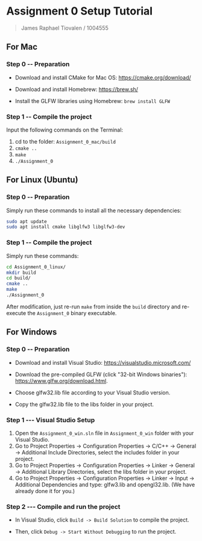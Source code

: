 # Assignment 0 Setup Tutorial

> James Raphael Tiovalen / 1004555

## For Mac

### Step 0 -- Preparation

- Download and install CMake for Mac OS: https://cmake.org/download/

- Download and install Homebrew: https://brew.sh/ 

- Install the GLFW libraries using Homebrew: `brew install GLFW`

### Step 1 -- Compile the project

Input the following commands on the Terminal: 
1. cd to the folder: `Assignment_0_mac/build`
2. `cmake ..`
3. `make`
4. `./Assignment_0`

## For Linux (Ubuntu)

### Step 0 -- Preparation

Simply run these commands to install all the necessary dependencies:

```bash
sudo apt update
sudo apt install cmake libglfw3 libglfw3-dev
```

### Step 1 -- Compile the project

Simply run these commands:

```bash
cd Assignment_0_linux/
mkdir build
cd build/
cmake ..
make
./Assignment_0
```

After modification, just re-run `make` from inside the `build` directory and re-execute the `Assignment_0` binary executable.

## For Windows

### Step 0 -- Preparation

- Download and install Visual Studio: https://visualstudio.microsoft.com/

- Download the pre-compiled GLFW (click "32-bit Windows binaries"): https://www.glfw.org/download.html. 

- Choose glfw32.lib file according to your Visual Studio version.

- Copy the glfw32.lib file to the libs folder in your project.

### Step 1 --- Visual Studio Setup

1. Open the `Assignment_0_win.sln` file in `Assignment_0_win` folder with your Visual Studio.
2. Go to Project Properties -> Configuration Properties -> C/C++ -> General -> Additional Include Directories, select the includes folder in your project.
3. Go to Project Properties -> Configuration Properties -> Linker -> General -> Additional Library Directories, select the libs folder in your project.
4. Go to Project Properties -> Configuration Properties -> Linker -> Input -> Additional Dependencies and type: glfw3.lib and opengl32.lib. (We have already done it for you.)

### Step 2 --- Compile and run the project

- In Visual Studio, click `Build -> Build Solution` to compile the project.

- Then, click `Debug -> Start Without Debugging` to run the project.
